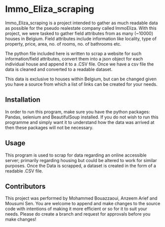 # Immo_Eliza_scraping

Immo_Eliza_scraping is a project intended to gather as much readable data as possible for the pseudo realestate company called ImmoEliza. With this project, we were tasked to gather field attributes from as many (~10000) houses in Belgium. Field attributes include information like locality, type of property, price, area, no. of rooms, no. of bathrooms etc.

The python file included here is written to scrap a website for such information/field attributes, convert them into a json object for each individual house and append it to a .CSV file.
Once we have a csv file the data is cleaned and converted to a readable dataset.

This data is exclusive to houses within Belgium, but can be changed given you have a source from which a list of links can be created for your needs.

## Installation

In order to run this program, make sure you have the python packages: Pandas, selenium and BeautifulSoup installed. If you do not wish to run this programme and simply want it to understand how the data was arrived at then these packages will not be necessary.


## Usage

This program is used to scrap for data regarding an online accessible server; primarily regarding housing but could be altered to work for similar purposes.
Once the Data is scrapped, a dataset is created in the form of a readable .CSV file.


## Contributors
This project was performed by Mohammed Bouazzaoui, Anzeem Arief and Mousumi Sen. You are welcome to append and make changes to the source code with intentions of making it more efficient or so for it to suit your needs. Please do create a branch and request for approvals before you make changes!
